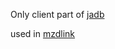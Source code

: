Only client part of [jadb](https://github.com/vidstige/jadb)

used in [mzdlink](https://github.com/serezhka/mzdlink)
